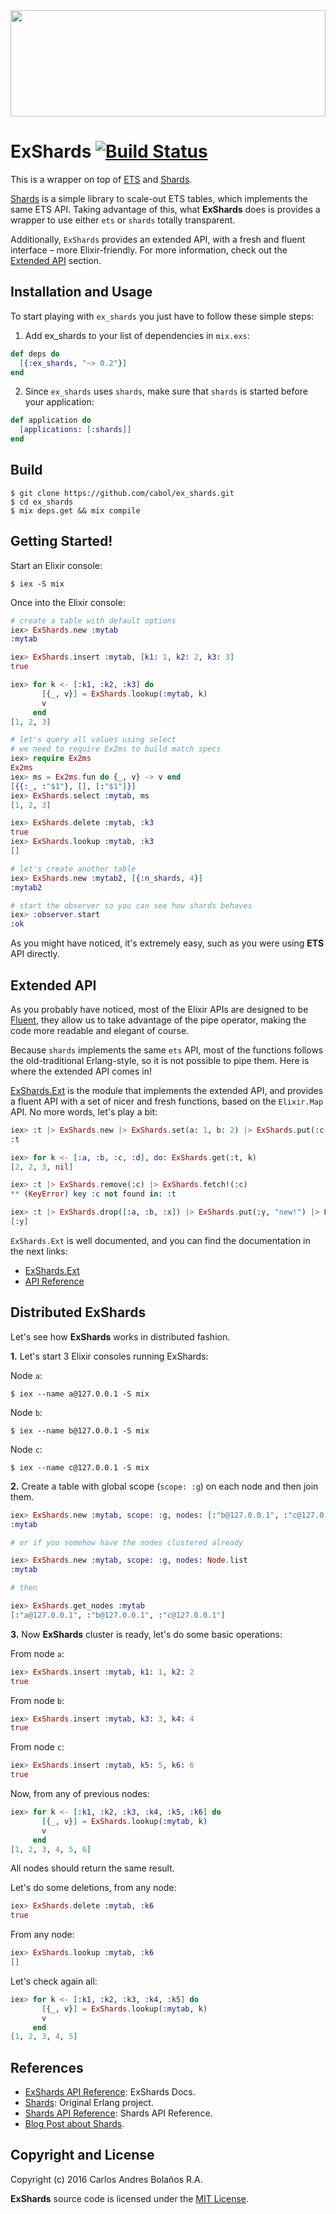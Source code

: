 <img src="http://38.media.tumblr.com/db32471b7c8870cbb0b2cc173af283bb/tumblr_inline_nm9x9u6u261rw7ney_540.gif" height="170" width="100%" />


# ExShards [![Build Status](https://travis-ci.org/cabol/ex_shards.svg?branch=master)](https://travis-ci.org/cabol/ex_shards)

This is a wrapper on top of [ETS](http://erlang.org/doc/man/ets.html) and [Shards](https://github.com/cabol/shards).

[Shards](https://github.com/cabol/shards) is a simple library to scale-out ETS tables, which implements the same ETS API.
Taking advantage of this, what **ExShards** does is provides a wrapper to use either `ets` or
`shards` totally transparent.

Additionally, `ExShards` provides an extended API, with a fresh and fluent interface – more Elixir-friendly.
For more information, check out the [<i class="icon-upload"></i> Extended API](#extended-api) section.

## Installation and Usage

To start playing with `ex_shards` you just have to follow these simple steps:

  1. Add ex_shards to your list of dependencies in `mix.exs`:

  ```elixir
  def deps do
    [{:ex_shards, "~> 0.2"}]
  end
  ```

  2. Since `ex_shards` uses `shards`, make sure that `shards` is started before your application:

  ```elixir
  def application do
    [applications: [:shards]]
  end
  ```

## Build

    $ git clone https://github.com/cabol/ex_shards.git
    $ cd ex_shards
    $ mix deps.get && mix compile


## Getting Started!

Start an Elixir console:

    $ iex -S mix

Once into the Elixir console:

```elixir
# create a table with default options
iex> ExShards.new :mytab
:mytab

iex> ExShards.insert :mytab, [k1: 1, k2: 2, k3: 3]
true

iex> for k <- [:k1, :k2, :k3] do
       [{_, v}] = ExShards.lookup(:mytab, k)
       v
     end
[1, 2, 3]

# let's query all values using select
# we need to require Ex2ms to build match specs
iex> require Ex2ms
Ex2ms
iex> ms = Ex2ms.fun do {_, v} -> v end
[{{:_, :"$1"}, [], [:"$1"]}]
iex> ExShards.select :mytab, ms
[1, 2, 3]

iex> ExShards.delete :mytab, :k3
true
iex> ExShards.lookup :mytab, :k3
[]

# let's create another table
iex> ExShards.new :mytab2, [{:n_shards, 4}]
:mytab2

# start the observer so you can see how shards behaves
iex> :observer.start
:ok
```

As you might have noticed, it's extremely easy, such as you were using **ETS** API directly.


## Extended API

As you probably have noticed, most of the Elixir APIs are designed to be [Fluent](https://en.wikipedia.org/wiki/Fluent_interface),
they allow us to take advantage of the pipe operator, making the code more readable
and elegant of course.

Because `shards` implements the same `ets` API, most of the functions follows
the old-traditional Erlang-style, so it is not possible to pipe them. Here is
where the extended API comes in!

[ExShards.Ext](lib/ex_shards/ext.ex) is the module that implements the extended API,
and provides a fluent API with a set of nicer and fresh functions, based on the
`Elixir.Map` API. No more words, let's play a bit:

```elixir
iex> :t |> ExShards.new |> ExShards.set(a: 1, b: 2) |> ExShards.put(:c, 3) |> ExShards.update!(:a, &(&1 * 2))
:t

iex> for k <- [:a, :b, :c, :d], do: ExShards.get(:t, k)
[2, 2, 3, nil]

iex> :t |> ExShards.remove(:c) |> ExShards.fetch!(:c)
** (KeyError) key :c not found in: :t

iex> :t |> ExShards.drop([:a, :b, :x]) |> ExShards.put(:y, "new!") |> ExShards.keys
[:y]
```

`ExShards.Ext` is well documented, and you can find the documentation in the next links:

 * [ExShards.Ext](https://hexdocs.pm/ex_shards/ExShards.Ext.html)
 * [API Reference](https://hexdocs.pm/ex_shards/api-reference.html)

## Distributed ExShards

Let's see how **ExShards** works in distributed fashion.

**1.** Let's start 3 Elixir consoles running ExShards:

Node `a`:

```
$ iex --name a@127.0.0.1 -S mix
```

Node `b`:

```
$ iex --name b@127.0.0.1 -S mix
```

Node `c`:

```
$ iex --name c@127.0.0.1 -S mix
```

**2.** Create a table with global scope (`scope: :g`) on each node and then join them.

```elixir
iex> ExShards.new :mytab, scope: :g, nodes: [:"b@127.0.0.1", :"c@127.0.0.1"]
:mytab

# or if you somehow have the nodes clustered already

iex> ExShards.new :mytab, scope: :g, nodes: Node.list
:mytab

# then

iex> ExShards.get_nodes :mytab
[:"a@127.0.0.1", :"b@127.0.0.1", :"c@127.0.0.1"]
```

**3.** Now **ExShards** cluster is ready, let's do some basic operations:

From node `a`:

```elixir
iex> ExShards.insert :mytab, k1: 1, k2: 2
true
```

From node `b`:

```elixir
iex> ExShards.insert :mytab, k3: 3, k4: 4
true
```

From node `c`:

```elixir
iex> ExShards.insert :mytab, k5: 5, k6: 6
true
```

Now, from any of previous nodes:

```elixir
iex> for k <- [:k1, :k2, :k3, :k4, :k5, :k6] do
       [{_, v}] = ExShards.lookup(:mytab, k)
       v
     end
[1, 2, 3, 4, 5, 6]
```

All nodes should return the same result.

Let's do some deletions, from any node:

```elixir
iex> ExShards.delete :mytab, :k6
true
```

From any node:

```elixir
iex> ExShards.lookup :mytab, :k6
[]
```

Let's check again all:

```elixir
iex> for k <- [:k1, :k2, :k3, :k4, :k5] do
       [{_, v}] = ExShards.lookup(:mytab, k)
       v
     end
[1, 2, 3, 4, 5]
```


## References

 * [ExShards API Reference](https://hexdocs.pm/ex_shards/api-reference.html): ExShards Docs.
 * [Shards](https://github.com/cabol/shards): Original Erlang project.
 * [Shards API Reference](http://cabol.github.io/shards): Shards API Reference.
 * [Blog Post about Shards](http://cabol.github.io/posts/2016/04/14/sharding-support-for-ets.html).


## Copyright and License

Copyright (c) 2016 Carlos Andres Bolaños R.A.

**ExShards** source code is licensed under the [MIT License](LICENSE.md).
